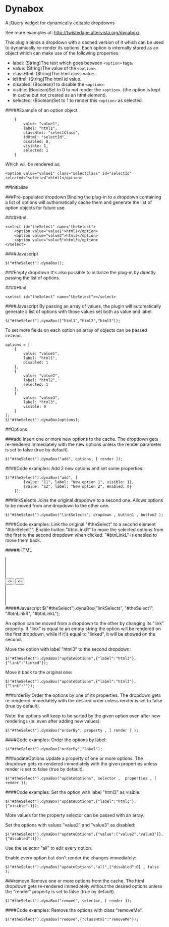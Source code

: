 # Dynabox
A jQuery widget for dynamically editable dropdowns

See more examples at: http://twistedape.altervista.org/dynabox/

This plugin binds a dropdown with a cached version of it which can be used to dynamically re-render its options.
Each option is internally stored as an object which can make use of the following properties:

*   label: (String)The text which goes between `<option>` tags.
*   value: (String)The value of the `<option>`.
*   classHtml: (String)The html class value.
*   idHtml: (String)The html id value.
*   disabled: (Boolean)1 to disable the `<option>`.
*   visible: (Boolean)Set to 0 to not render the `<option>`. (the option is kept in cache but not created as an html element).
*   selected: (Boolean)Set to 1 to render this `<option>` as selected.

#####Example of an option object

        {
            value: "value1",
            label: "html1",
            classHtml: "selectClass",
            idHtml: "selectId",
            disabled: 0,
            visible: 1,
            selected: 1
        }
        
Which will be rendered as:

	<option value="value1" class="selectClass" id="selectId" selected="selected">html1</option>

##Initialize

###Pre-populated dropdown
Binding the plug-in to a dropdown containing a list of options will authomatically cache them and generate the list of option objects for future use.

####Html

    <select id="theSelect" name="theSelect">
        <option value="value1">html1</option>
        <option value="value2">html2</option>
        <option value="value3">html3</option>
    </select>

####Javascript

    $("#theSelect").dynaBox();
    
    
###Empty dropdown
It's also possible to initialize the plug-in by directly passing the list of options.

####Html

    <select id="theSelect" name="theSelect"></select>


####Javascript
By passing an array of values, the plugin will automatically generate a list of options with those values set both as value and label.

    $("#theSelect").dynaBox(["html1","html2","html3"]);
    
To set more fields on each option an array of objects can be passed instead.

    options = [
        {
            value: "value1",
            label: "html1",
            disabled: 1
        },
        {
            value: "value2",
            label: "html2",
            selected: 1
        },
        {
            value: "value3",
            label: "html3",
            visible: 0
        }
    ];
    $("#theSelect").dynaBox(options);


##Options

###add
Insert one or more new options to the cache. The dropdown gets re-rendered immediately with the new options unless the render parameter is set to false (true by default).

	$("#theSelect").dynaBox("add", options, [ render ]);
	
####Code examples:
Add 2 new options and set some properties:

	$("#theSelect").dynaBox("add", [
			{value: "11", label: "New option 1", visible: 1},
			{value: "12", label: "New option 2", enabled: 0}
		]);

###linkSelects
Joins the original dropdown to a second one. Allows options to be moved from one dropdown to the other one.

	$("#theSelect").dynaBox("linkSelects", dropdown , button1 , button2 );
	
####Code examples:
Link the original "#theSelect" to a second element "#theSelect1". Enable button "#btnLinkR" to move the selected options from the first to the second dropdown when clicked. "#btnLinkL" is enabled to move them back.

#####HTML
	<div id="div1">
	    <select id="theSelect" multiple="multiple"></select>
	</div>
	<div id="div2">
	    <input id="btnLinkR" type="button" value="->">
	    <input id="btnLinkL" type="button" value="<-">
	</div>
	<div id="div3">
	    <select id="theSelect1" multiple="multiple"></select>
	</div>
#####Javascript
	$("#theSelect").dynaBox("linkSelects", "#theSelect1", "#btnLinkR", "#btnLinkL");
	
	
An option can be moved from a dropdown to the other by changing its "link" property. If "link" is equal to an empty string the option will be rendered on the first dropdown, while if it's equal to "linked", it will be showed on the second.

Move the option with label "html3" to the second dropdown:

	$("#theSelect").dynaBox("updateOptions",{"label":"html3"},{"link":"linked"});
	
Move it back to the original one:

	$("#theSelect").dynaBox("updateOptions",{"label":"html3"},{"link":""});


###orderBy
Order the options by one of its properties. The dropdown gets re-rendered immediately with the desired order unless render is set to false (true by default).

Note: the options will keep to be sorted by the given option even after new renderings (ie: even after adding new values).

	$("#theSelect").dynaBox("orderBy", property , [ render ] );

####Code examples:
Order the options by label:

	$("#theSelect").dynaBox("orderBy","label");


###updateOptions
Update a property of one or more options. The dropdown gets re-rendered immediately with the given properties unless render is set to false (true by default).

	$("#theSelect").dynaBox("updateOptions", selector ,  properties , [ render ]);

####Code examples:
Set the option with label "html3" as visible:

	$("#theSelect").dynaBox("updateOptions",{"label":"html3"},{"visible":1});
	
More values for the property selector can be passed with an array.

Set the options with values "value2" and "value3" as disabled:

	$("#theSelect").dynaBox("updateOptions",{"value":["value2","value3"]},{"disabled":1});
	
Use the selector "all" to edit every option.

Enable every option but don't render the changes immediately:

	$("#theSelect").dynaBox("updateOptions","all",{"disabled":0} , false );

###remove
Remove one or more options from the cache. The html dropdown gets re-rendered immediately without the desired options unless the "render" property is set to false (true by default).

	$("#theSelect").dynaBox("remove", selector, [ render ]);
	
####Code examples:
Remove the options with class "removeMe".

	$("#theSelect").dynaBox("remove",{"classHtml":"removeMe"});
